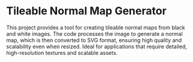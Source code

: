 # Tileable Normal Map Generator

This project provides a tool for creating tileable normal maps from black and white images. The code processes the image to generate a normal map, which is then converted to SVG format, ensuring high quality and scalability even when resized. Ideal for applications that require detailed, high-resolution textures and scalable assets.
